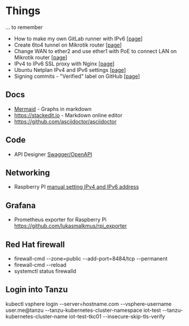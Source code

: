 # Things
... to remember

- How to make my own GitLab runner with IPv6 [[page](./gitlab-runner.md)]
- Create 6to4 tunnel on Mikrotik router [[page](mikrotik.md#how-to-create-ipv6-tunnel)]
- Change WAN to ether2 and use ether1 with PoE to connect LAN on Mikrotik router [[page](mikrotik.md#switch-wan-port-to-ether2-from-default-ether1)]
- IPv4 to IPv6 SSL proxy with Nginx [[page](nginx_ssl_proxy.md)]
- Ubuntu Netplan IPv4 and IPv6 settings [[page](./netplan.md)]
- Signing commits - "Verified" label on GitHub [[page](./signing_commits.md)]

## Docs
- [Mermaid](https://mermaid-js.github.io/mermaid/) - Graphs in markdown
- https://stackedit.io - Markdown online editor
- https://github.com/asciidoctor/asciidoctor

## Code
- API Designer [Swagger/OpenAPI](https://swagger.io/)  

## Networking 

- Raspberry PI [manual setting IPv4 and IPv6 address](./rpi_static_ip_addresses.md)

## Grafana

- Prometheus exporter for Raspberry Pi https://github.com/lukasmalkmus/rpi_exporter

## Red Hat firewall
- firewall-cmd --zone=public --add-port=8484/tcp --permanent
- firewall-cmd --reload
- systemctl status firewalld

## Login into Tanzu
kubectl vsphere login --server=hostname.com --vsphere-username user.me@tanzu --tanzu-kubernetes-cluster-namespace iot-test --tanzu-kubernetes-cluster-name iot-test-tkc01 --insecure-skip-tls-verify
